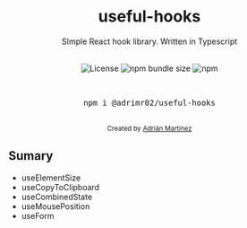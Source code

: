 <div align="center">

<h1>useful-hooks</h1>
<div>SImple React hook library. Written in Typescript</div>
<br />

![License](https://badgen.net/badge/License/MIT/blue)
![npm bundle size](https://img.shields.io/bundlephobia/minzip/useful-hooks)
![npm](https://img.shields.io/node/v/useful-hooks)

<br />
<pre>npm i @adrimr02/useful-hooks</pre>
<br />

<div align="center">
  <sub>Created by <a href="https://github.com/adrimr02">Adrián Martínez</a></sub>
</div>

</div>

## Sumary

- useElementSize
- useCopyToClipboard
- useCombinedState
- useMousePosition
- useForm
